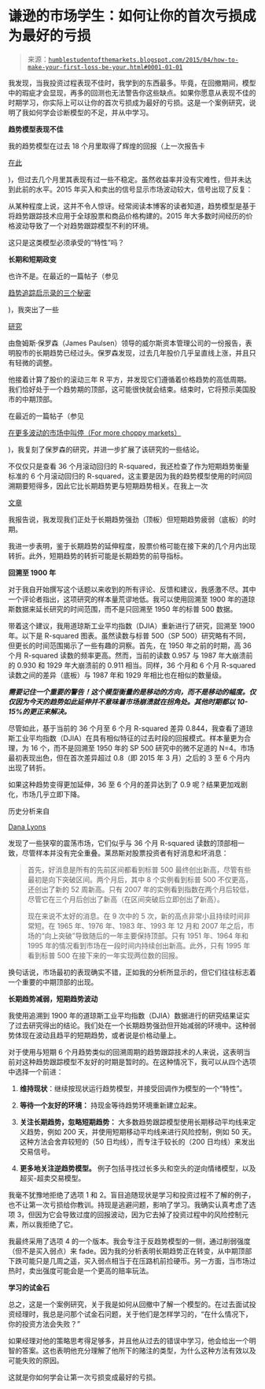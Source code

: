 <!--yml

类别：未分类

日期：2024-05-18 03:22:52

-->

# 谦逊的市场学生：如何让你的首次亏损成为最好的亏损

> 来源：[`humblestudentofthemarkets.blogspot.com/2015/04/how-to-make-your-first-loss-be-your.html#0001-01-01`](https://humblestudentofthemarkets.blogspot.com/2015/04/how-to-make-your-first-loss-be-your.html#0001-01-01)

我发现，当我投资过程表现不佳时，我学到的东西最多。毕竟，在回撤期间，模型中的瑕疵才会显现，再多的回测也无法警告你这些缺点。如果你愿意从表现不佳的时期学习，你实际上可以让你的首次亏损成为最好的亏损。这是一个案例研究，说明了我如何学会诊断模型的不足，并从中学习。

**趋势模型表现不佳**

我的趋势模型在过去 18 个月里取得了辉煌的回报（上一次报告卡

[在此](http://humblestudentofthemarkets.blogspot.com/2015/04/trend-model-march-report-card-02-or.html)

)，但过去几个月里其表现有过一些不稳定。虽然收益率并没有灾难性，但并未达到此前的水平。2015 年买入和卖出的信号显示市场波动较大，信号出现了反复：

从某种程度上说，这并不令人惊讶。经常阅读本博客的读者知道，趋势模型是基于将趋势跟踪技术应用于全球股票和商品价格构建的。2015 年大多数时间经历的价格波动导致了一个对趋势跟踪模型不利的环境。

这只是这类模型必须承受的“特性”吗？

**长期和短期政变**

也许不是。在最近的一篇帖子（参见

[趋势追踪启示录的三个秘密](http://humblestudentofthemarkets.blogspot.com/2015/04/3-secrets-from-book-of-trend-following.html)

)，我突出了一些

[研究](http://ig.cdn.responsys.net/i4/responsysimages/str2/__RS_CP__/20150406_EMP.pdf)

由詹姆斯·保罗森（James Paulsen）领导的威尔斯资本管理公司的一份报告，表明股市的长期趋势已经过头。保罗森发现，过去几年股价几乎呈直线上涨，并且只有轻微的调整。

他接着计算了股价的滚动三年 R 平方，并发现它们遵循着价格趋势的高低周期。我们恰好处于一个趋势期的顶部，这可能很快就会结束。结束时，它将预示美国股市的中期顶部。

在最近的一篇帖子（参见

[在更多波动的市场中叫停（For more choppy markets）](http://humblestudentofthemarkets.blogspot.com/2015/04/calling-audible-for-more-choppy-markets.html)

)，我复刻了保罗森的研究，并进一步扩展了该研究的一些结论。

不仅仅只是查看 36 个月滚动回归的 R-squared，我还检查了作为短期趋势衡量标准的 6 个月滚动回归的 R-squared，这主要是因为我的趋势模型使用的时间回溯期要短得多，因此它比长期趋势更与短期趋势相关。在我上一次

[文章](http://humblestudentofthemarkets.blogspot.com/2015/04/calling-audible-for-more-choppy-markets.html)

我报告说，我发现我们正处于长期趋势强劲（顶板）但短期趋势疲弱（底板）的时期。

我进一步表明，鉴于长期趋势的延伸程度，股票价格可能在接下来的几个月内出现转折。此外，短期趋势的转折可能是长期趋势的前导指标。

**回溯至 1900 年**

对于我自开始撰写这个话题以来收到的所有评论、反馈和建议，我感激不尽。其中一个评论者指出，这项研究的样本量荒谬地低。我可以使用回溯至 1900 年的道琼斯数据来延长研究的时间范围，而不是只回溯至 1950 年的标普 500 数据。

带着这个建议，我用道琼斯工业平均指数（DJIA）重新进行了研究，回溯至 1900 年。以下是 R-squared 图表。虽然读数与标普 500（SP 500）研究略有不同，但更长的时间范围揭示了一些有趣的洞察。首先，在 1950 年之前的时期，高 36 个月 R-squared 读数的频率更高。然而，当前的读数 0.957 与 1987 年大崩溃前的 0.930 和 1929 年大崩溃前的 0.911 相当。同样，36 个月和 6 个月 R-squared 读数之间的差异（底板）与 1987 年和 1929 年相比也在相似的数量级。

***需要记住一个重要的警告！这个模型衡量的是移动的方向，而不是移动的幅度。仅仅因为今天的趋势如此延伸并不意味着市场崩溃就在拐角处。其他时期都以 10-15%的更正来解决。***

尽管如此，基于当前的 36 个月至 6 个月 R-squared 差异 0.844，我查看了道琼斯工业平均指数（DJIA）在具有相似特征的过去时段的回报模式。样本量更为合理，为 16 个，而不是回溯至 1950 年的 SP 500 研究中的微不足道的 N=4。市场最初表现出色，但在首次差异超过 0.8（即 2015 年 3 月）之后的 3 至 6 个月内出现了转折。

如果这种趋势变得更加延伸，36 至 6 个月的差异达到了 0.9 呢？结果更加戏剧化，市场几乎立即下降。

历史分析来自

[Dana Lyons](http://jlfmi.tumblr.com/post/116493590800/similar-s-p-500-ranges-have-always-resulted-in-new)

发现了一些狭窄的震荡市场，它们似乎与 36 个月 R-squared 读数的顶部相一致，尽管样本并没有完全重叠。莱昂斯对股票投资者有好消息和坏消息：

> 首先，好消息是所有的先前区间都看到标普 500 最终创出新高，尽管有些最初是向下突破区间。两个月后，其中 8 个实例看到标普 500 不仅更高，还创出了新的 52 周新高。只有 2007 年的实例看到指数在两个月后较低，尽管它在三个月后创出了新高（在区间突破后立即创出了新高）。
> 
> 现在来说不太好的消息。在 9 次中的 5 次，新的高点非常小且持续时间非常短。在 1965 年、1976 年、1983 年、1993 年 12 月和 2007 年之后，市场的“向上突破”导致随后的一年主要保持顶部。只有 1951 年、1964 年和 1995 年的情况看到市场在一段时间内持续创出新高。此外，只有 1995 年看到标普 500 在接下来的一年实现两位数的回报。

换句话说，市场最初的表现确实不错，正如我的分析所显示的，但它们往往标志着一个重要的中期顶部的出现。

**长期趋势减弱，短期趋势波动**

我使用追溯到 1900 年的道琼斯工业平均指数（DJIA）数据进行的研究结果证实了过去研究得出的结论。我们处在一个长期趋势强劲但开始减弱的环境中。这种弱势体现在波动且趋平的短期趋势，或者说是价格动量上。

对于使用与短期 6 个月趋势类似的回溯周期的趋势跟踪技术的人来说，这表明当前对这种趋势跟踪模型不友好的时期是暂时的。在这种情况下，我可以从四个选项中选择一个前进：

1.  **维持现状**：继续按现状运行趋势模型，并接受回调作为模型的一个“特性”。

1.  **等待一个友好的环境：** 持现金等待趋势环境重新建立起来。

1.  **关注长期趋势，忽略短期趋势：** 大多数趋势跟踪模型使用长期移动平均线来定义趋势，例如 200 天，并使用短期移动平均线来进行风险控制，例如 50 天。这种方法会舍弃较短的（50 日均线），而专注于较长的（200 日均线）来发出交易信号。

1.  **更多地关注逆趋势模型。** 例子包括寻找过长多头和空头的逆向情绪模型，以及超买-超卖交易模型。

我毫不犹豫地拒绝了选项 1 和 2。盲目追随现状是学习和投资过程不了解的例子，也不让第一次亏损给你教训。持现是逃避问题，影响了学习。我确实认真考虑了选项 3，但因为它会导致过度的回报波动，因为它去掉了投资过程中的风险控制元素，所以我拒绝了它。

我最终采用了选项 4 的一个版本。我会专注于反趋势模型的一侧，通过削弱强度（但不是买入弱点）来 fade。因为我的分析表明长期趋势正在转变，从中期顶部下跌可能只是几周之遥，买入弱点相当于在压路机前捡硬币。另一方面，当市场过热时，卖出强度可能会是一个更高的赔率玩法。

**学习的试金石**

总之，这是一个案例研究，关于我是如何从回撤中了解一个模型的。在过去面试投资经理时，我总是问那个试金石问题，关于他们是怎样学习的，“在什么情况下，你的投资方法会失败？”

如果经理对他的策略思考得足够多，并且他从过去的错误中学习，他会给出一个明智的答案。这也表明他充分理解了他所下的赌注的类型，为什么这种方法有效以及可能失败的原因。

这就是你如何学会让第一次亏损变成最好的亏损。
